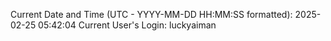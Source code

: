 Current Date and Time (UTC - YYYY-MM-DD HH:MM:SS formatted): 2025-02-25 05:42:04
Current User's Login: luckyaiman
